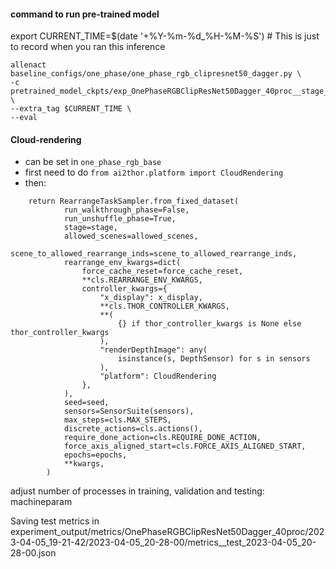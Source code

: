 #### command to run pre-trained model

export CURRENT_TIME=$(date '+%Y-%m-%d_%H-%M-%S') # This is just to record when you ran this inference

```
allenact baseline_configs/one_phase/one_phase_rgb_clipresnet50_dagger.py \
-c pretrained_model_ckpts/exp_OnePhaseRGBClipResNet50Dagger_40proc__stage_00__steps_000065083050.pt \
--extra_tag $CURRENT_TIME \
--eval
```


#### Cloud-rendering
- can be set in `one_phase_rgb_base`
- first need to do `from ai2thor.platform import CloudRendering`
- then: 
```
    return RearrangeTaskSampler.from_fixed_dataset(
            run_walkthrough_phase=False,
            run_unshuffle_phase=True,
            stage=stage,
            allowed_scenes=allowed_scenes,
            scene_to_allowed_rearrange_inds=scene_to_allowed_rearrange_inds,
            rearrange_env_kwargs=dict(
                force_cache_reset=force_cache_reset,
                **cls.REARRANGE_ENV_KWARGS,
                controller_kwargs={
                    "x_display": x_display,
                    **cls.THOR_CONTROLLER_KWARGS,
                    **(
                        {} if thor_controller_kwargs is None else thor_controller_kwargs
                    ),
                    "renderDepthImage": any(
                        isinstance(s, DepthSensor) for s in sensors
                    ),
                    "platform": CloudRendering
                },
            ),
            seed=seed,
            sensors=SensorSuite(sensors),
            max_steps=cls.MAX_STEPS,
            discrete_actions=cls.actions(),
            require_done_action=cls.REQUIRE_DONE_ACTION,
            force_axis_aligned_start=cls.FORCE_AXIS_ALIGNED_START,
            epochs=epochs,
            **kwargs,
        )
```


adjust number of processes in training, validation and testing:
machineparam



 Saving test metrics in experiment_output/metrics/OnePhaseRGBClipResNet50Dagger_40proc/2023-04-05_19-21-42/2023-04-05_20-28-00/metrics__test_2023-04-05_20-28-00.json